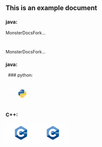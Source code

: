 ## This is an example document

### java:

MonsterDocsFork...

<img src="/MonsterDocsFork/java.jpeg" width="100px" alt="">

MonsterDocsFork...

### java:

<img src="/MonsterDocsFork/MonsterDocsFork/assets/images/java.jpeg" width="100px" alt="">
<!-- <img src="[/assets/images/java.jpeg](https://github.com/SuleymanSade/MonsterDocsFork/MonsterDocsFork/assets/images/java.jpeg)" width="100px" alt=""> -->

<img src="https://suleymansade.github.io/MonsterDocsFork/assets/images/java.jpeg" alt="">
### python:

<img src="/MonsterDocsFork/python.jpg" width="100px" alt=""> <img src="/python.jpg" width="100px" alt="">

### C++:

<img src="/MonsterDocsFork/assets/images/c++.jpeg" width="100px" alt=""> <img src="/assets/images/c++.jpeg" width="100px" alt="">

